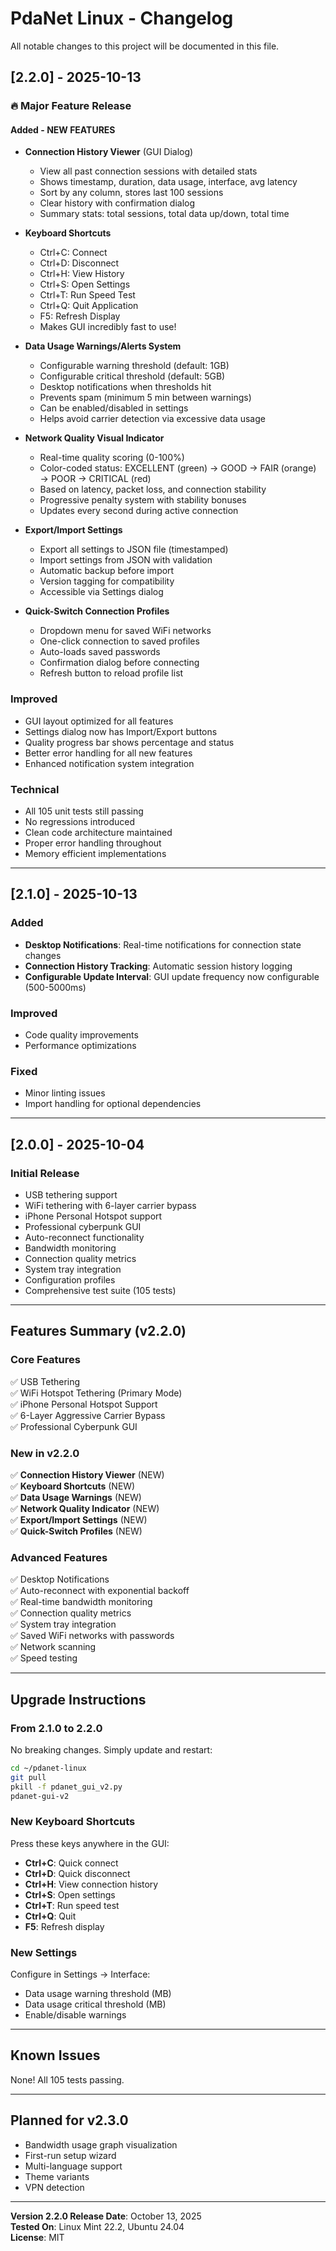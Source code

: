 # PdaNet Linux - Changelog

All notable changes to this project will be documented in this file.

## [2.2.0] - 2025-10-13

### 🔥 Major Feature Release

#### Added - NEW FEATURES
- **Connection History Viewer** (GUI Dialog)
  - View all past connection sessions with detailed stats
  - Shows timestamp, duration, data usage, interface, avg latency
  - Sort by any column, stores last 100 sessions
  - Clear history with confirmation dialog
  - Summary stats: total sessions, total data up/down, total time
  
- **Keyboard Shortcuts** 
  - Ctrl+C: Connect
  - Ctrl+D: Disconnect
  - Ctrl+H: View History
  - Ctrl+S: Open Settings
  - Ctrl+T: Run Speed Test
  - Ctrl+Q: Quit Application
  - F5: Refresh Display
  - Makes GUI incredibly fast to use!

- **Data Usage Warnings/Alerts System**
  - Configurable warning threshold (default: 1GB)
  - Configurable critical threshold (default: 5GB)
  - Desktop notifications when thresholds hit
  - Prevents spam (minimum 5 min between warnings)
  - Can be enabled/disabled in settings
  - Helps avoid carrier detection via excessive data usage

- **Network Quality Visual Indicator**
  - Real-time quality scoring (0-100%)
  - Color-coded status: EXCELLENT (green) → GOOD → FAIR (orange) → POOR → CRITICAL (red)
  - Based on latency, packet loss, and connection stability
  - Progressive penalty system with stability bonuses
  - Updates every second during active connection

- **Export/Import Settings**
  - Export all settings to JSON file (timestamped)
  - Import settings from JSON with validation
  - Automatic backup before import
  - Version tagging for compatibility
  - Accessible via Settings dialog

- **Quick-Switch Connection Profiles**
  - Dropdown menu for saved WiFi networks
  - One-click connection to saved profiles
  - Auto-loads saved passwords
  - Confirmation dialog before connecting
  - Refresh button to reload profile list

### Improved
- GUI layout optimized for all features
- Settings dialog now has Import/Export buttons
- Quality progress bar shows percentage and status
- Better error handling for all new features
- Enhanced notification system integration

### Technical
- All 105 unit tests still passing
- No regressions introduced
- Clean code architecture maintained
- Proper error handling throughout
- Memory efficient implementations

---

## [2.1.0] - 2025-10-13

### Added
- **Desktop Notifications**: Real-time notifications for connection state changes
- **Connection History Tracking**: Automatic session history logging  
- **Configurable Update Interval**: GUI update frequency now configurable (500-5000ms)

### Improved
- Code quality improvements
- Performance optimizations

### Fixed
- Minor linting issues
- Import handling for optional dependencies

---

## [2.0.0] - 2025-10-04

### Initial Release
- USB tethering support
- WiFi tethering with 6-layer carrier bypass
- iPhone Personal Hotspot support
- Professional cyberpunk GUI
- Auto-reconnect functionality
- Bandwidth monitoring
- Connection quality metrics
- System tray integration
- Configuration profiles
- Comprehensive test suite (105 tests)

---

## Features Summary (v2.2.0)

### Core Features
✅ USB Tethering  
✅ WiFi Hotspot Tethering (Primary Mode)  
✅ iPhone Personal Hotspot Support  
✅ 6-Layer Aggressive Carrier Bypass  
✅ Professional Cyberpunk GUI  

### New in v2.2.0
✅ **Connection History Viewer** (NEW)  
✅ **Keyboard Shortcuts** (NEW)  
✅ **Data Usage Warnings** (NEW)  
✅ **Network Quality Indicator** (NEW)  
✅ **Export/Import Settings** (NEW)  
✅ **Quick-Switch Profiles** (NEW)  

### Advanced Features
✅ Desktop Notifications  
✅ Auto-reconnect with exponential backoff  
✅ Real-time bandwidth monitoring  
✅ Connection quality metrics  
✅ System tray integration  
✅ Saved WiFi networks with passwords  
✅ Network scanning  
✅ Speed testing  

---

## Upgrade Instructions

### From 2.1.0 to 2.2.0

No breaking changes. Simply update and restart:

```bash
cd ~/pdanet-linux
git pull
pkill -f pdanet_gui_v2.py
pdanet-gui-v2
```

### New Keyboard Shortcuts

Press these keys anywhere in the GUI:
- **Ctrl+C**: Quick connect
- **Ctrl+D**: Quick disconnect
- **Ctrl+H**: View connection history
- **Ctrl+S**: Open settings
- **Ctrl+T**: Run speed test
- **Ctrl+Q**: Quit
- **F5**: Refresh display

### New Settings

Configure in Settings → Interface:
- Data usage warning threshold (MB)
- Data usage critical threshold (MB)
- Enable/disable warnings

---

## Known Issues

None! All 105 tests passing.

---

## Planned for v2.3.0
- Bandwidth usage graph visualization
- First-run setup wizard
- Multi-language support
- Theme variants
- VPN detection

---

**Version 2.2.0 Release Date**: October 13, 2025  
**Tested On**: Linux Mint 22.2, Ubuntu 24.04  
**License**: MIT
